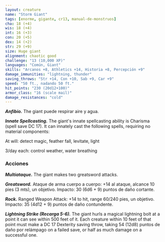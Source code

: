 ```yaml
---
layout: creature
name: "Storm Giant"
tags: [enorme, gigante, cr13, manual-de-monstruos]
cha: 18 (+4)
wis: 18 (+4)
int: 16 (+3)
con: 20 (+5)
dex: 14 (+2)
str: 29 (+9)
size: Huge giant
alignment: chaotic good
challenge: "13 (10,000 XP)"
languages: "Común, Giant"
skills: "Arcanos +8, Athletics +14, Historia +8, Percepción +9"
damage_immunities: "lightning, thunder"
saving_throws: "Str +14, Con +10, Sab +9, Car +9"
speed: "50 ft., nadando 50 ft."
hit_points: "230 (20d12+100)"
armor_class: "16 (scale mail)"
damage_resistances: "cold"
---
```


***Anfibio.*** The giant puede respirar aire y agua.

***Innate Spellcasting.*** The giant's innate spellcasting ability is Charisma (spell save DC 17). It can innately cast the following spells, requiring no material components:

At will: detect magic, feather fall, levitate, light

3/day each: control weather, water breathing

### Acciones

***Multiataque.*** The giant makes two greatsword attacks.

***Greatsword.*** Ataque de arma cuerpo a cuerpo: +14 al ataque, alcance 10 pies (3 mts), un objetivo. Impacto: 30 (6d6 + 9) puntos de daño cortante.

***Rock.*** Ranged Weapon Attack: +14 to hit, range 60/240 pies, un objetivo. Impacto: 35 (4d12 + 9) puntos de daño contundente.

***Lightning Strike (Recarga 5-6).*** The giant hurls a magical lightning bolt at a point it can see within 500 feet of it. Each creature within 10 feet of that point must make a DC 17 Dexterity saving throw, taking 54 (12d8) puntos de daño por relámpago on a failed save, or half as much damage on a successful one.